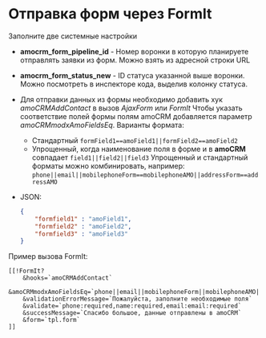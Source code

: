 # Отправка форм через FormIt

Заполните две системные настройки

* **amocrm_form_pipeline_id** - Номер воронки в которую планируете отправлять заявки из форм. Можно взять из адресной строки URL
* **amocrm_form_status_new** - ID статуса указанной выше воронки.  Можно посмотреть в инспекторе кода, выделив колонку статуса.
* Для отправки данных из формы необходимо добавить хук _amoCRMAddContact_ в вызов _AjaxForm_ или _FormIt_
    Чтобы указать соответствие полей формы полям amoCRM добавляется параметр _amoCRMmodxAmoFieldsEq_.
    Варианты формата:
    * Стандартный `formField1==amoField1||formField2==amoField2`
    * Упрощенный, когда наименование поля в форме и в **amoCRM** совпадает `field1||field2||field3`
    Упрощенный и стандартный форматы можно комбинировать, например: `phone||email||mobilephoneForm==mobilephoneAMO||addressForm==addressAMO`
* JSON:

    ```json
    {
        "formfield1" : "amoField1",
        "formfield2" : "amoField2",
        "formfield3" : "amoField3"
    }
    ```

Пример вызова FormIt:

```modx
[[!FormIt?
    &hooks=`amoCRMAddContact`
    &amoCRMmodxAmoFieldsEq=`phone||email||mobilephoneForm||mobilephoneAMO||addressForm==addressAMO`
    &validationErrorMessage=`Пожалуйста, заполните необходимые поля`
    &validate=`phone:required,name:required,email:email:required`
    &successMessage=`Спасибо большое, данные отправлены в amoCRM`
    &form=`tpl.form`
]]
```
